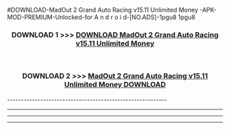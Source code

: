 #DOWNLOAD-MadOut 2 Grand Auto Racing v15.11 Unlimited Money -APK-MOD-PREMIUM-Unlocked-for A n d r o i d-[NO.ADS]-1pgu8 1pgu8 



<div align="center">

<h3>DOWNLOAD 1 >>> <a href="https://getmod2.web.app/?judul=MadOut 2 Grand Auto Racing v15.11 Unlimited Money ">DOWNLOAD MadOut 2 Grand Auto Racing v15.11 Unlimited Money </a></h3><br>

<h3>DOWNLOAD 2 >>> <a href="https://getmod2.web.app/?judul=MadOut 2 Grand Auto Racing v15.11 Unlimited Money ">MadOut 2 Grand Auto Racing v15.11 Unlimited Money  DOWNLOAD </a></h3>

</div>
----------------------------------------------------------

----------------------------------------------------------

----------------------------------------------------------

----------------------------------------------------------



